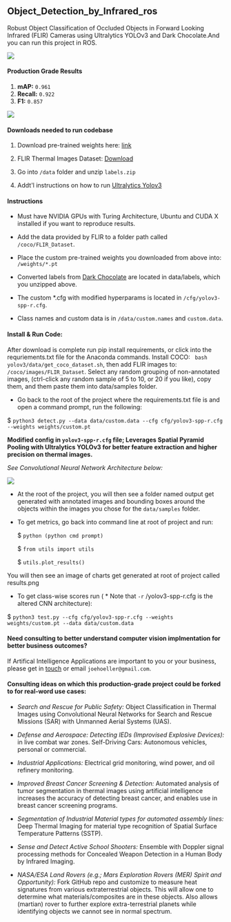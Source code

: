 ## Object_Detection_by_Infrared_ros


Robust Object Classification of Occluded Objects in Forward Looking Infrared (FLIR) Cameras using Ultralytics YOLOv3 and Dark Chocolate.And you can run this project in ROS.



![](example.png)

#### Production Grade Results

   1. <strong>mAP:</strong> ```0.961```
   2. <strong>Recall:</strong> ```0.922```
   3. <strong>F1:</strong> ```0.857```
   
![](https://github.com/joehoeller/Object-Detection-on-Thermal-Images/blob/master/results.png)

#### Downloads needed to run codebase
  
   1. Download pre-trained weights here: [link](https://drive.google.com/drive/folders/1dV0OmvG4eZFtnh5WF0mby-jhkVy-HVco?usp=sharing)
   
   2. FLIR Thermal Images Dataset: [Download](https://www.flir.com/oem/adas/adas-dataset-form/)

   3. Go into ```/data``` folder and unzip ```labels.zip```
   
   4. Addt'l instructions on how to run [Ultralytics Yolov3](https://github.com/ultralytics/yolov3)

#### Instructions

- Must have NVIDIA GPUs with Turing Architecture, Ubuntu and CUDA X installed if you want to reproduce results.

- Add the data provided by FLIR to a folder path called ```/coco/FLIR_Dataset```. 

- Place the custom pre-trained weights you downloaded from above into: ```/weights/*.pt``` 

- Converted labels from [Dark Chocolate](https://github.com/joehoeller/Dark-Chocolate) are located in data/labels, which you unzipped above.

- The custom *.cfg with modified hyperparams is located in ```/cfg/yolov3-spp-r.cfg```.

- Class names and custom data is in ```/data/custom.names``` and ```custom.data```.


#### Install & Run Code:

After download is complete run pip install requirements, or click into the requriements.txt file for the Anaconda commands.
Install COCO: ``` bash yolov3/data/get_coco_dataset.sh```, then add FLIR images to: ```/coco/images/FLIR_Dataset```. Select any random grouping of non-annotated images, (ctrl-click any random sample of 5 to 10, or 20 if you like), copy them, and them paste them into data/samples folder.

- Go back to the root of the project where the requirements.txt file is and open a command prompt, run the following:

$  ```python3 detect.py --data data/custom.data --cfg cfg/yolov3-spp-r.cfg --weights weights/custom.pt```

<strong>Modified config in ```yolov3-spp-r.cfg``` file; Leverages Spatial Pyramid Pooling with Ultralytics YOLOv3 for better feature extraction and higher precision on thermal images.</strong>

<em>See Convolutional Neural Network Architecture below:</em>

![](1_h-SYoymeVq5hSK3Vv3C-Ig.png)

- At the root of the project, you will then see a folder named output get generated with annotated images and bounding boxes around the objects within the images you chose for the ``data/samples`` folder.

- To get metrics, go back into command line at root of project and run: 

  $ ```python (python cmd prompt)```
  
  $ ```from utils import utils```
  
  $ ```utils.plot_results()```
  

You will then see an image of charts get generated at root of project called results.png

- To get class-wise scores run ( * Note that ```-r``` /yolov3-spp-r.cfg is the altered CNN architecture):

$ ```python3 test.py --cfg cfg/yolov3-spp-r.cfg --weights weights/custom.pt --data data/custom.data```


#### Need consulting to better understand computer vision implmentation for better business outcomes?
If Artifical Intelligence Applications are important to you or your business, please get in [touch](https://www.linkedin.com/in/computer-vision-engineer/) or email ```joehoeller@gmail.com```.

#### Consulting ideas on which this production-grade project could be forked to for real-word use cases:

 - *Search and Rescue for Public Safety:* Object Classification in Thermal Images using Convolutional Neural Networks for Search and Rescue Missions (SAR) with Unmanned Aerial Systems (UAS).

 - *Defense and Aerospace: Detecting IEDs (Improvised Explosive Devices):* in live combat war zones.
Self-Driving Cars: Autonomous vehicles, personal or commercial.

 - *Industrial Applications:* Electrical grid monitoring, wind power, and oil refinery monitoring.
 
 - *Improved Breast Cancer Screening & Detection:* Automated analysis of tumor segmentation in thermal images using artificial intelligence increases the accuracy of detecting breast cancer, and enables use in breast cancer screening programs.

 - *Segmentation of Industrial Material types for automated assembly lines:* Deep Thermal Imaging for material type recognition of Spatial Surface Temperature Patterns (SSTP).

 - *Sense and Detect Active School Shooters:* Ensemble with Doppler signal processing methods for Concealed Weapon Detection in a Human Body by Infrared Imaging.
 

 - *NASA/ESA Land Rovers (e.g.; Mars Exploration Rovers (MER) Spirit and Opportunity):* Fork GitHub repo and customize to measure heat signatures from various extraterrestrial objects. This will allow one to determine what materials/composites are in these objects. Also allows (martian) rover to further explore extra-terrestrial planets while identifying objects we cannot see in normal spectrum.


